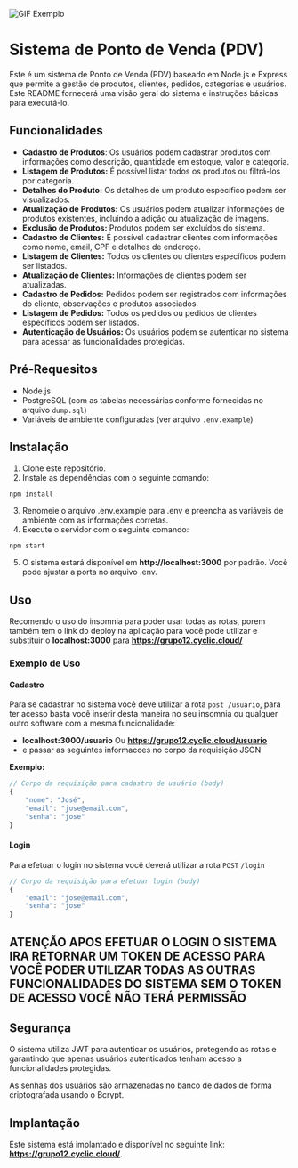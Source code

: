 ![GIF Exemplo](giphy_(1).gif)

# Sistema de Ponto de Venda (PDV)
Este é um sistema de Ponto de Venda (PDV) baseado em Node.js e Express que permite a gestão de produtos, clientes, pedidos, categorias e usuários. Este README fornecerá uma visão geral do sistema e instruções básicas para executá-lo.

## Funcionalidades
- **Cadastro de Produtos**: Os usuários podem cadastrar produtos com informações como descrição, quantidade em estoque, valor e categoria.
- **Listagem de Produtos:** É possível listar todos os produtos ou filtrá-los por categoria.
- **Detalhes do Produto:** Os detalhes de um produto específico podem ser visualizados.
- **Atualização de Produtos:** Os usuários podem atualizar informações de produtos existentes, incluindo a adição ou atualização de imagens.
- **Exclusão de Produtos:** Produtos podem ser excluídos do sistema.
- **Cadastro de Clientes:** É possível cadastrar clientes com informações como nome, email, CPF e detalhes de endereço.
- **Listagem de Clientes:** Todos os clientes ou clientes específicos podem ser listados.
- **Atualização de Clientes:** Informações de clientes podem ser atualizadas.
- **Cadastro de Pedidos:** Pedidos podem ser registrados com informações do cliente, observações e produtos associados.
- **Listagem de Pedidos:** Todos os pedidos ou pedidos de clientes específicos podem ser listados.
- **Autenticação de Usuários:** Os usuários podem se autenticar no sistema para acessar as funcionalidades protegidas.

## Pré-Requesitos
- Node.js
- PostgreSQL (com as tabelas necessárias conforme fornecidas no arquivo `dump.sql`)
- Variáveis de ambiente configuradas (ver arquivo `.env.example`)

## Instalação
1. Clone este repositório.
2. Instale as dependências com o seguinte comando:
```
npm install
```
3. Renomeie o arquivo .env.example para .env e preencha as variáveis de ambiente com as informações corretas.
4. Execute o servidor com o seguinte comando:
```
npm start
```
5. O sistema estará disponível em **http://localhost:3000** por padrão. Você pode ajustar a porta no arquivo .env.

## Uso
Recomendo o uso do insomnia para poder usar todas as rotas, porem também tem o link do deploy na aplicação para você pode utilizar e substituir o **localhost:3000** para **https://grupo12.cyclic.cloud/** 

### Exemplo de Uso
#### Cadastro
Para se cadastrar no sistema você deve utilizar a rota `post /usuario`, para ter acesso basta você inserir desta maneira no seu insomnia ou qualquer outro software com a mesma funcionalidade:
- **localhost:3000/usuario** Ou **https://grupo12.cyclic.cloud/usuario**
- e passar as seguintes informacoes no corpo da requisição JSON

**Exemplo:**

```javascript
// Corpo da requisição para cadastro de usuário (body)
{
    "nome": "José",
    "email": "jose@email.com",
    "senha": "jose"
}
```

#### Login
Para efetuar o login no sistema você deverá utilizar a rota  `POST` `/login`

```javascript
// Corpo da requisição para efetuar login (body)
{
    "email": "jose@email.com",
    "senha": "jose"
}
```

## ATENÇÃO APOS EFETUAR O LOGIN O SISTEMA IRA RETORNAR UM TOKEN DE ACESSO PARA VOCÊ PODER UTILIZAR TODAS AS OUTRAS FUNCIONALIDADES DO SISTEMA SEM O TOKEN DE ACESSO VOCÊ NÃO TERÁ PERMISSÃO

## Segurança 
O sistema utiliza JWT para autenticar os usuários, protegendo as rotas e garantindo que apenas usuários autenticados tenham acesso a funcionalidades protegidas.

As senhas dos usuários são armazenadas no banco de dados de forma criptografada usando o Bcrypt.

## Implantação
Este sistema está implantado e disponível no seguinte link: **https://grupo12.cyclic.cloud/**.
